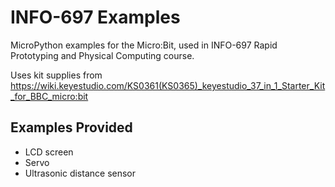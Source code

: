 # INFO-697 Examples
MicroPython examples for the Micro:Bit, used in INFO-697 Rapid Prototyping and Physical Computing course. 

Uses kit supplies from https://wiki.keyestudio.com/KS0361(KS0365)_keyestudio_37_in_1_Starter_Kit_for_BBC_micro:bit

## Examples Provided
* LCD screen
* Servo
* Ultrasonic distance sensor


